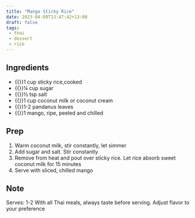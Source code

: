 ```yaml
---
title: "Mango Sticky Rice"
date: 2023-04-09T13:47:42+13:00
draft: false
tags:
 - thai
 - dessert
 - rice
---
```


## Ingredients

- {{<c>}}1 cup sticky rice,cooked
- {{<c>}}¼ cup sugar
- {{<c>}}½ tsp salt
- {{<c>}}1 cup coconut milk or coconut cream
- {{<c>}}1-2 pandanus leaves
- {{<c>}}1 mango, ripe, peeled and chilled


## Prep

1. Warm coconut milk, stir constantly, let simmer
2. Add sugar and salt. Stir constantly
3. Remove from heat and pout over sticky rice. Let rice absorb sweet coconut milk for 15 minutes
4. Serve with sliced, chilled mango

## Note
Serves: 1-2
With all Thai meals, always taste before serving. Adjust flavor to your preference 